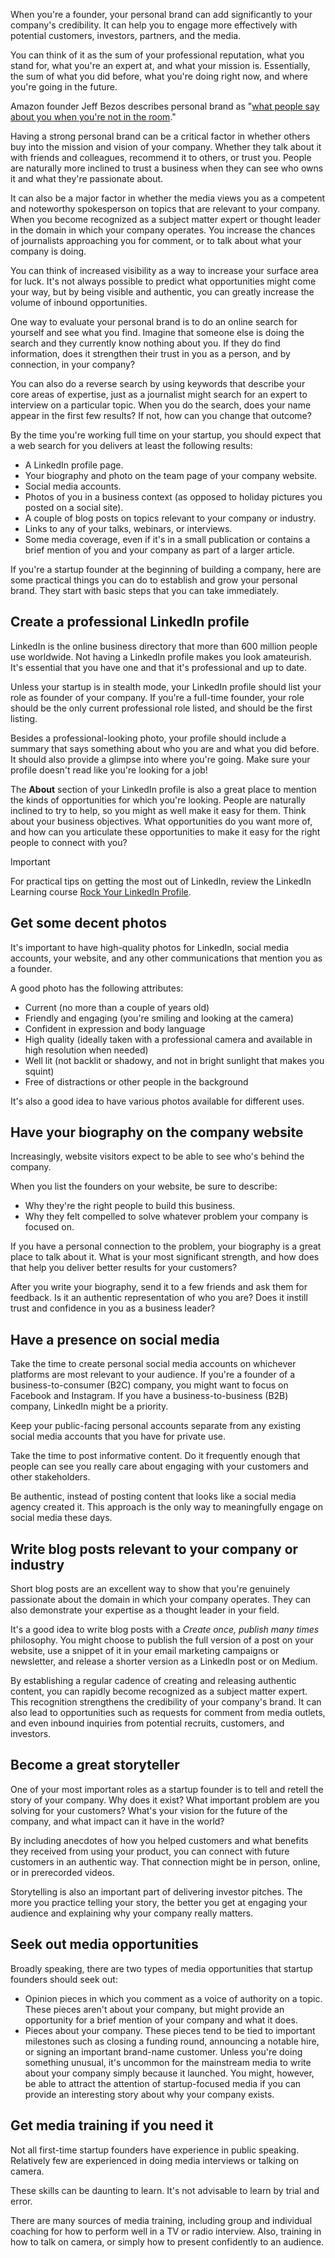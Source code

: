 When you're a founder, your personal brand can add significantly to your company's credibility. It can help you to engage more effectively with potential customers, investors, partners, and the media.

You can think of it as the sum of your professional reputation, what you stand for, what you're an expert at, and what your mission is. Essentially, the sum of what you did before, what you're doing right now, and where you're going in the future.

Amazon founder Jeff Bezos describes personal brand as "[what people say about you when you're not in the room](https://www.forbes.com/sites/williamarruda/2016/09/06/the-most-damaging-myth-about-branding/?azure-portal=true)."

Having a strong personal brand can be a critical factor in whether others buy into the mission and vision of your company. Whether they talk about it with friends and colleagues, recommend it to others, or trust you. People are naturally more inclined to trust a business when they can see who owns it and what they're passionate about.

It can also be a major factor in whether the media views you as a competent and noteworthy spokesperson on topics that are relevant to your company. When you become recognized as a subject matter expert or thought leader in the domain in which your company operates. You increase the chances of journalists approaching you for comment, or to talk about what your company is doing.

You can think of increased visibility as a way to increase your surface area for luck. It's not always possible to predict what opportunities might come your way, but by being visible and authentic, you can greatly increase the volume of inbound opportunities.

One way to evaluate your personal brand is to do an online search for yourself and see what you find. Imagine that someone else is doing the search and they currently know nothing about you. If they do find information, does it strengthen their trust in you as a person, and by connection, in your company?

You can also do a reverse search by using keywords that describe your core areas of expertise, just as a journalist might search for an expert to interview on a particular topic. When you do the search, does your name appear in the first few results? If not, how can you change that outcome?

By the time you're working full time on your startup, you should expect that a web search for you delivers at least the following results:

- A LinkedIn profile page.
- Your biography and photo on the team page of your company website.
- Social media accounts.
- Photos of you in a business context (as opposed to holiday pictures you posted on a social site).
- A couple of blog posts on topics relevant to your company or industry.
- Links to any of your talks, webinars, or interviews.
- Some media coverage, even if it's in a small publication or contains a brief mention of you and your company as part of a larger article.

If you're a startup founder at the beginning of building a company, here are some practical things you can do to establish and grow your personal brand. They start with basic steps that you can take immediately.

## Create a professional LinkedIn profile

LinkedIn is the online business directory that more than 600 million people use worldwide. Not having a LinkedIn profile makes you look amateurish. It's essential that you have one and that it's professional and up to date.

Unless your startup is in stealth mode, your LinkedIn profile should list your role as founder of your company. If you're a full-time founder, your role should be the only current professional role listed, and should be the first listing.

Besides a professional-looking photo, your profile should include a summary that says something about who you are and what you did before. It should also provide a glimpse into where you're going. Make sure your profile doesn't read like you're looking for a job!

The **About** section of your LinkedIn profile is also a great place to mention the kinds of opportunities for which you're looking. People are naturally inclined to try to help, so you might as well make it easy for them. Think about your business objectives. What opportunities do you want more of, and how can you articulate these opportunities to make it easy for the right people to connect with you?

> [!IMPORTANT]
> For practical tips on getting the most out of LinkedIn, review the LinkedIn Learning course [Rock Your LinkedIn Profile](https://www.linkedin.com/learning/rock-your-linkedin-profile?azure-portal=true).

## Get some decent photos

It's important to have high-quality photos for LinkedIn, social media accounts, your website, and any other communications that mention you as a founder.

A good photo has the following attributes:

- Current (no more than a couple of years old)
- Friendly and engaging (you're smiling and looking at the camera)
- Confident in expression and body language
- High quality (ideally taken with a professional camera and available in high resolution when needed)
- Well lit (not backlit or shadowy, and not in bright sunlight that makes you squint)
- Free of distractions or other people in the background

It's also a good idea to have various photos available for different uses.

## Have your biography on the company website

Increasingly, website visitors expect to be able to see who's behind the company.

When you list the founders on your website, be sure to describe:

- Why they're the right people to build this business.
- Why they felt compelled to solve whatever problem your company is focused on.

If you have a personal connection to the problem, your biography is a great place to talk about it. What is your most significant strength, and how does that help you deliver better results for your customers?

After you write your biography, send it to a few friends and ask them for feedback. Is it an authentic representation of who you are? Does it instill trust and confidence in you as a business leader?

## Have a presence on social media

Take the time to create personal social media accounts on whichever platforms are most relevant to your audience. If you're a founder of a business-to-consumer (B2C) company, you might want to focus on Facebook and Instagram. If you have a business-to-business (B2B) company, LinkedIn might be a priority.

Keep your public-facing personal accounts separate from any existing social media accounts that you have for private use.

Take the time to post informative content. Do it frequently enough that people can see you really care about engaging with your customers and other stakeholders.

Be authentic, instead of posting content that looks like a social media agency created it. This approach is the only way to meaningfully engage on social media these days.

## Write blog posts relevant to your company or industry

Short blog posts are an excellent way to show that you're genuinely passionate about the domain in which your company operates. They can also demonstrate your expertise as a thought leader in your field.

It's a good idea to write blog posts with a *Create once, publish many times* philosophy. You might choose to publish the full version of a post on your website, use a snippet of it in your email marketing campaigns or newsletter, and release a shorter version as a LinkedIn post or on Medium.

By establishing a regular cadence of creating and releasing authentic content, you can rapidly become recognized as a subject matter expert. This recognition strengthens the credibility of your company's brand. It can also lead to opportunities such as requests for comment from media outlets, and even inbound inquiries from potential recruits, customers, and investors.

## Become a great storyteller

One of your most important roles as a startup founder is to tell and retell the story of your company. Why does it exist? What important problem are you solving for your customers? What's your vision for the future of the company, and what impact can it have in the world?

By including anecdotes of how you helped customers and what benefits they received from using your product, you can connect with future customers in an authentic way. That connection might be in person, online, or in prerecorded videos.

Storytelling is also an important part of delivering investor pitches. The more you practice telling your story, the better you get at engaging your audience and explaining why your company really matters.

## Seek out media opportunities

Broadly speaking, there are two types of media opportunities that startup founders should seek out:

- Opinion pieces in which you comment as a voice of authority on a topic. These pieces aren't about your company, but might provide an opportunity for a brief mention of your company and what it does.
- Pieces about your company. These pieces tend to be tied to important milestones such as closing a funding round, announcing a notable hire, or signing an important brand-name customer. Unless you're doing something unusual, it's uncommon for the mainstream media to write about your company simply because it launched. You might, however, be able to attract the attention of startup-focused media if you can provide an interesting story about why your company exists.

## Get media training if you need it

Not all first-time startup founders have experience in public speaking. Relatively few are experienced in doing media interviews or talking on camera.

These skills can be daunting to learn. It's not advisable to learn by trial and error.

There are many sources of media training, including group and individual coaching for how to perform well in a TV or radio interview. Also, training in how to talk on camera, or simply how to present confidently to an audience.
